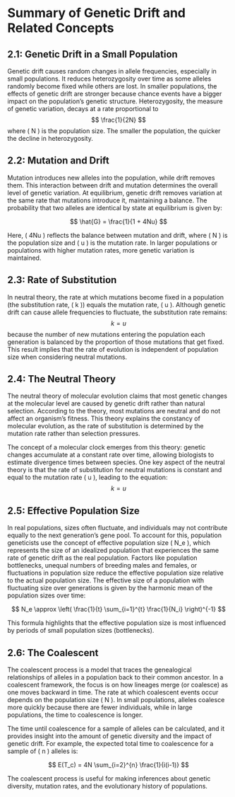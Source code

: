 # Summary of Genetic Drift and Related Concepts

## 2.1: Genetic Drift in a Small Population
Genetic drift causes random changes in allele frequencies, especially in small populations. It reduces heterozygosity over time as some alleles randomly become fixed while others are lost. In smaller populations, the effects of genetic drift are stronger because chance events have a bigger impact on the population’s genetic structure. Heterozygosity, the measure of genetic variation, decays at a rate proportional to 
$$
\frac{1}{2N}
$$
where \( N \) is the population size. The smaller the population, the quicker the decline in heterozygosity.

## 2.2: Mutation and Drift
Mutation introduces new alleles into the population, while drift removes them. This interaction between drift and mutation determines the overall level of genetic variation. At equilibrium, genetic drift removes variation at the same rate that mutations introduce it, maintaining a balance. The probability that two alleles are identical by state at equilibrium is given by:

$$
\hat{G} = \frac{1}{1 + 4Nu}
$$

Here, \( 4Nu \) reflects the balance between mutation and drift, where \( N \) is the population size and \( u \) is the mutation rate. In larger populations or populations with higher mutation rates, more genetic variation is maintained.

## 2.3: Rate of Substitution
In neutral theory, the rate at which mutations become fixed in a population (the substitution rate, \( k \)) equals the mutation rate, \( u \). Although genetic drift can cause allele frequencies to fluctuate, the substitution rate remains:
$$
k = u
$$
because the number of new mutations entering the population each generation is balanced by the proportion of those mutations that get fixed. This result implies that the rate of evolution is independent of population size when considering neutral mutations.

## 2.4: The Neutral Theory
The neutral theory of molecular evolution claims that most genetic changes at the molecular level are caused by genetic drift rather than natural selection. According to the theory, most mutations are neutral and do not affect an organism’s fitness. This theory explains the constancy of molecular evolution, as the rate of substitution is determined by the mutation rate rather than selection pressures.

The concept of a molecular clock emerges from this theory: genetic changes accumulate at a constant rate over time, allowing biologists to estimate divergence times between species. One key aspect of the neutral theory is that the rate of substitution for neutral mutations is constant and equal to the mutation rate \( u \), leading to the equation:
$$
k = u
$$

## 2.5: Effective Population Size
In real populations, sizes often fluctuate, and individuals may not contribute equally to the next generation’s gene pool. To account for this, population geneticists use the concept of effective population size \( N_e \), which represents the size of an idealized population that experiences the same rate of genetic drift as the real population. Factors like population bottlenecks, unequal numbers of breeding males and females, or fluctuations in population size reduce the effective population size relative to the actual population size. The effective size of a population with fluctuating size over generations is given by the harmonic mean of the population sizes over time:

$$
N_e \approx \left( \frac{1}{t} \sum_{i=1}^{t} \frac{1}{N_i} \right)^{-1}
$$

This formula highlights that the effective population size is most influenced by periods of small population sizes (bottlenecks).

## 2.6: The Coalescent
The coalescent process is a model that traces the genealogical relationships of alleles in a population back to their common ancestor. In a coalescent framework, the focus is on how lineages merge (or coalesce) as one moves backward in time. The rate at which coalescent events occur depends on the population size \( N \). In small populations, alleles coalesce more quickly because there are fewer individuals, while in large populations, the time to coalescence is longer.

The time until coalescence for a sample of alleles can be calculated, and it provides insight into the amount of genetic diversity and the impact of genetic drift. For example, the expected total time to coalescence for a sample of \( n \) alleles is:

$$
E(T_c) = 4N \sum_{i=2}^{n} \frac{1}{i(i-1)}
$$

The coalescent process is useful for making inferences about genetic diversity, mutation rates, and the evolutionary history of populations.
